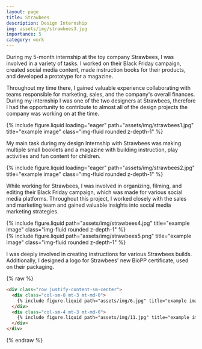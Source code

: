 ```yaml
---
layout: page
title: Strawbees
description: Design Internship
img: assets/img/strawbees3.jpg
importance: 5
category: work
---
```


During my 5-month internship at the toy company Strawbees,
I was involved in a variety of tasks. I worked on their Black
Friday campaign, created social media content, made
instruction books for their products, and developed a
prototype for a magazine.

Throughout my time there, I gained valuable experience
collaborating with teams responsible for marketing, sales,
and the company's overall finances. During my internship I
was one of the two designers at Strawbees, therefore I had
the opportunity to contribute to almost all of the design
projects the company was working on at the time.


<div class="row">
    <div class="col-sm mt-3 mt-md-0">
        {% include figure.liquid loading="eager" path="assets/img/strawbees1.jpg" title="example image" class="img-fluid rounded z-depth-1" %}
    </div>
</div>

My main task during my design Internship with Strawbees was making multiple small booklets and a magazine with building instruction, play activities and fun content for children.

<div class="row">
    <div class="col-sm mt-3 mt-md-0">
        {% include figure.liquid loading="eager" path="assets/img/strawbees2.jpg" title="example image" class="img-fluid rounded z-depth-1" %}
    </div>
</div>

While working for Strawbees, I was involved in organizing,
filming, and editing their Black Friday campaign, which
was made for various social media platforms. Throughout
this project, I worked closely with the sales and marketing
team and gained valuable insights into social media
marketing strategies.


<div class="row justify-content-sm-center">
    <div class="col-sm-8 mt-3 mt-md-0">
        {% include figure.liquid path="assets/img/strawbees4.jpg" title="example image" class="img-fluid rounded z-depth-1" %}
    </div>
    <div class="col-sm-4 mt-3 mt-md-0">
        {% include figure.liquid path="assets/img/strawbees5.png" title="example image" class="img-fluid rounded z-depth-1" %}
    </div>
</div>

I was deeply involved in creating instructions for various Strawbees builds. Additionally, I designed a logo for Strawbees' new BioPP certificate, used on their packaging.




{% raw %}

```html
<div class="row justify-content-sm-center">
  <div class="col-sm-8 mt-3 mt-md-0">
    {% include figure.liquid path="assets/img/6.jpg" title="example image" class="img-fluid rounded z-depth-1" %}
  </div>
  <div class="col-sm-4 mt-3 mt-md-0">
    {% include figure.liquid path="assets/img/11.jpg" title="example image" class="img-fluid rounded z-depth-1" %}
  </div>
</div>
```

{% endraw %}
